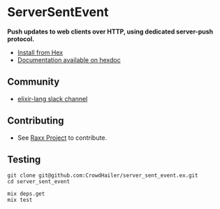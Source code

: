 # ServerSentEvent

**Push updates to web clients over HTTP, using dedicated server-push protocol.**

- [Install from Hex](https://hex.pm/packages/server_sent_event)
- [Documentation available on hexdoc](https://hexdocs.pm/server_sent_event)

## Community

- [elixir-lang slack channel](https://elixir-lang.slack.com/messages/C56H3TBH8/)

## Contributing

- See [Raxx Project](https://github.com/CrowdHailer/raxx) to contribute.

## Testing

```
git clone git@github.com:CrowdHailer/server_sent_event.ex.git
cd server_sent_event

mix deps.get
mix test
```
